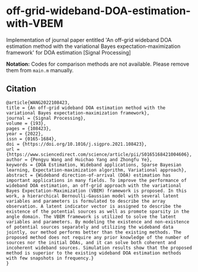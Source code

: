 # off-grid-wideband-DOA-estimation-with-VBEM
Implementation of journal paper entitled 'An off-grid wideband DOA estimation method with the variational Bayes expectation-maximization framework' for DOA estimation [Signal Processing]

**Notation:** Codes for comparison methods are not available. Please remove them from `main.m` manually.

## Citation
```
@article{WANG2022108423,
title = {An off-grid wideband DOA estimation method with the variational Bayes expectation-maximization framework},
journal = {Signal Processing},
volume = {193},
pages = {108423},
year = {2022},
issn = {0165-1684},
doi = {https://doi.org/10.1016/j.sigpro.2021.108423},
url = {https://www.sciencedirect.com/science/article/pii/S0165168421004606},
author = {Pengyu Wang and Huichao Yang and Zhongfu Ye},
keywords = {DOA Estimation, Wideband applications, Sparse Bayesian learning, Expectation-maximization algorithm, Variational approach},
abstract = {Wideband direction-of-arrival (DOA) estimation has important applications in many fields. To improve the performance of wideband DOA estimation, an off-grid approach with the variational Bayes Expectation-Maximization (VBEM) framework is proposed. In this work, a hierarchical Bernoulli-Gaussian model with several latent variables and parameters is formulated to describe the array observation. A latent indicator vector is assigned to describe the existence of the potential sources as well as promote sparsity in the angle domain. The VBEM framework is utilized to solve the latent variables and parameters. By modeling the existence and non-existence of potential sources separately and utilizing the wideband data jointly, our method performs better than the existing methods. The proposed method does not require any prior knowledge of the number of sources nor the initial DOAs, and it can solve both coherent and incoherent wideband sources. Simulation results show that the proposed method is superior to the existing wideband DOA estimation methods with few snapshots in frequency.}
}
```
